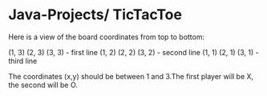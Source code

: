 # Java-Projects/ TicTacToe

Here is a view of the board coordinates from top to bottom:

(1, 3) (2, 3) (3, 3) - first line
(1, 2) (2, 2) (3, 2) - second line
(1, 1) (2, 1) (3, 1) - third line

The coordinates (x,y) should be between 1 and 3.The first player will be X, the second will be O.